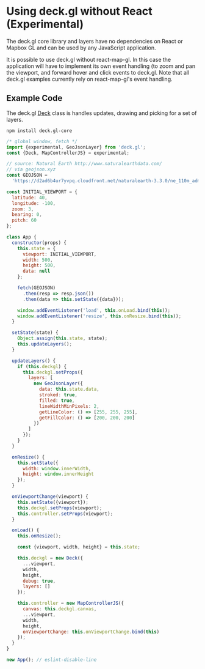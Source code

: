 # Using deck.gl without React (Experimental)

The deck.gl core library and layers have no dependencies on React or Mapbox GL and can be used by any JavaScript application.

It is possible to use deck.gl without react-map-gl. In this case the application will have to implement its own event handling (to zoom and pan the viewport, and forward hover and click events to deck.gl. Note that all deck.gl examples currently rely on react-map-gl's event handling.


## Example Code

The deck.gl [Deck](/docs/api-reference/layer-manager.md) class is handles updates, drawing and picking for a set of layers.

```
npm install deck.gl-core
```

```js
/* global window, fetch */
import {experimental, GeoJsonLayer} from 'deck.gl';
const {Deck, MapControllerJS} = experimental;

// source: Natural Earth http://www.naturalearthdata.com/
// via geojson.xyz
const GEOJSON =
  'https://d2ad6b4ur7yvpq.cloudfront.net/naturalearth-3.3.0/ne_110m_admin_1_states_provinces_shp.geojson'; //eslint-disable-line

const INITIAL_VIEWPORT = {
  latitude: 40,
  longitude: -100,
  zoom: 3,
  bearing: 0,
  pitch: 60
};

class App {
  constructor(props) {
    this.state = {
      viewport: INITIAL_VIEWPORT,
      width: 500,
      height: 500,
      data: null
    };

    fetch(GEOJSON)
      .then(resp => resp.json())
      .then(data => this.setState({data}));

    window.addEventListener('load', this.onLoad.bind(this));
    window.addEventListener('resize', this.onResize.bind(this));
  }

  setState(state) {
    Object.assign(this.state, state);
    this.updateLayers();
  }

  updateLayers() {
    if (this.deckgl) {
      this.deckgl.setProps({
        layers: [
          new GeoJsonLayer({
            data: this.state.data,
            stroked: true,
            filled: true,
            lineWidthMinPixels: 2,
            getLineColor: () => [255, 255, 255],
            getFillColor: () => [200, 200, 200]
          })
        ]
      });
    }
  }

  onResize() {
    this.setState({
      width: window.innerWidth,
      height: window.innerHeight
    });
  }

  onViewportChange(viewport) {
    this.setState({viewport});
    this.deckgl.setProps(viewport);
    this.controller.setProps(viewport);
  }

  onLoad() {
    this.onResize();

    const {viewport, width, height} = this.state;

    this.deckgl = new Deck({
      ...viewport,
      width,
      height,
      debug: true,
      layers: []
    });

    this.controller = new MapControllerJS({
      canvas: this.deckgl.canvas,
      ...viewport,
      width,
      height,
      onViewportChange: this.onViewportChange.bind(this)
    });
  }
}

new App(); // eslint-disable-line
```
